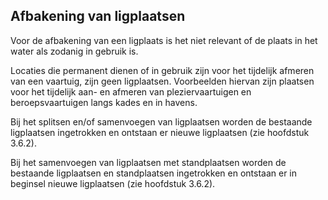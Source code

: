 ## Afbakening van ligplaatsen

Voor de afbakening van een ligplaats is het niet relevant of de plaats in het water als zodanig in gebruik is.

Locaties die permanent dienen of in gebruik zijn voor het tijdelijk afmeren van een vaartuig, zijn geen ligplaatsen. Voorbeelden hiervan zijn plaatsen voor het tijdelijk aan- en afmeren van pleziervaartuigen en beroepsvaartuigen langs kades en in havens.

Bij het splitsen en/of samenvoegen van ligplaatsen worden de bestaande ligplaatsen ingetrokken en ontstaan er nieuwe ligplaatsen (zie hoofdstuk 3.6.2).

Bij het samenvoegen van ligplaatsen met standplaatsen worden de bestaande ligplaatsen en standplaatsen ingetrokken en ontstaan er in beginsel nieuwe ligplaatsen (zie hoofdstuk 3.6.2).
